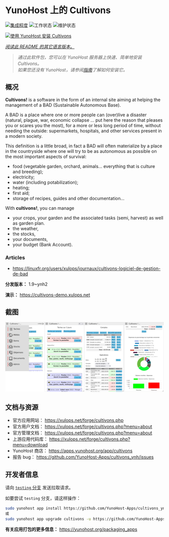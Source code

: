 <!--
注意：此 README 由 <https://github.com/YunoHost/apps/tree/master/tools/readme_generator> 自动生成
请勿手动编辑。
-->

# YunoHost 上的 Cultivons

[![集成程度](https://dash.yunohost.org/integration/cultivons.svg)](https://ci-apps.yunohost.org/ci/apps/cultivons/) ![工作状态](https://ci-apps.yunohost.org/ci/badges/cultivons.status.svg) ![维护状态](https://ci-apps.yunohost.org/ci/badges/cultivons.maintain.svg)

[![使用 YunoHost 安装 Cultivons](https://install-app.yunohost.org/install-with-yunohost.svg)](https://install-app.yunohost.org/?app=cultivons)

*[阅读此 README 的其它语言版本。](./ALL_README.md)*

> *通过此软件包，您可以在 YunoHost 服务器上快速、简单地安装 Cultivons。*  
> *如果您还没有 YunoHost，请参阅[指南](https://yunohost.org/install)了解如何安装它。*

## 概况

__Cultivons!__ is a software in the form of an internal site aiming at helping the management of a BAD (Sustainable Autonomous Base).

A BAD is a place where one or more people can (over)live a disaster (natural, plague, war, economic collapse ... put here the reason that pleases you or scares you the most), for a more or less long period of time, without needing the outside: supermarkets, hospitals, and other services present in a modern society.

This definition is a little broad, in fact a BAD will often materialize by a place in the countryside where one will try to be as autonomous as possible on the most important aspects of survival:

* food (vegetable garden, orchard, animals... everything that is culture and breeding);
* electricity;
* water (including potabilization);
* heating;
* first aid;
* storage of recipes, guides and other documentation...

With __cultivons!__, you can manage 
- your crops, your garden and the associated tasks (semi, harvest) as well as garden plan.
- the weather,
- the stocks,
- your documents,
- your budget (Bank Account).

### Articles
- https://linuxfr.org/users/xulops/journaux/cultivons-logiciel-de-gestion-de-bad


**分发版本：** 1.9~ynh2

**演示：** <https://cultivons-demo.xulops.net>

## 截图

![Cultivons 的截图](./doc/screenshots/cultivonsfull.png)

## 文档与资源

- 官方应用网站： <https://xulops.net/forge/cultivons.php>
- 官方用户文档： <https://xulops.net/forge/cultivons.php?menu=about>
- 官方管理文档： <https://xulops.net/forge/cultivons.php?menu=about>
- 上游应用代码库： <https://xulops.net/forge/cultivons.php?menu=download>
- YunoHost 商店： <https://apps.yunohost.org/app/cultivons>
- 报告 bug： <https://github.com/YunoHost-Apps/cultivons_ynh/issues>

## 开发者信息

请向 [`testing` 分支](https://github.com/YunoHost-Apps/cultivons_ynh/tree/testing) 发送拉取请求。

如要尝试 `testing` 分支，请这样操作：

```bash
sudo yunohost app install https://github.com/YunoHost-Apps/cultivons_ynh/tree/testing --debug
或
sudo yunohost app upgrade cultivons -u https://github.com/YunoHost-Apps/cultivons_ynh/tree/testing --debug
```

**有关应用打包的更多信息：** <https://yunohost.org/packaging_apps>
